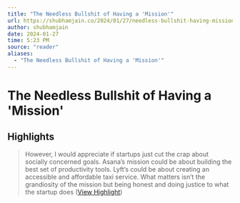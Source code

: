 ```yaml
---
title: "The Needless Bullshit of Having a 'Mission'"
url: https://shubhamjain.co/2024/01/27/needless-bullshit-having-mission/
author: shubhamjain
date: 2024-01-27
time: 5:23 PM
source: "reader"
aliases:
  - "The Needless Bullshit of Having a 'Mission'"
---
```

# The Needless Bullshit of Having a 'Mission'

## Highlights
> However, I would appreciate if startups just cut the crap about socially concerned goals. Asana’s mission could be about building the best set of productivity tools. Lyft’s could be about creating an accessible and affordable taxi service. What matters isn’t the grandiosity of the mission but being honest and doing justice to what the startup does ([View Highlight](https://read.readwise.io/read/01hn5f56101a0941pm8dcr8y4h))

